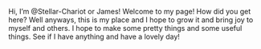  Hi, I’m @Stellar-Chariot or James!
Welcome to my page!
  How did you get here?
Well anyways, this is my place and I hope to grow it and bring joy to myself and others.
  I hope to make some pretty things and some useful things.
See if I have anything and have a lovely day!

<!---
Stellar-Chariot/Stellar-Chariot is a ✨ special ✨ repository because its `README.md` (this file) appears on your GitHub profile.
You can click the Preview link to take a look at your changes.
--->
